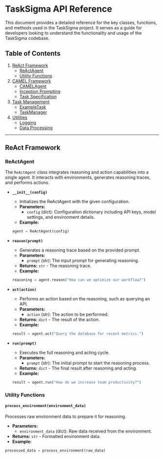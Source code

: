 # TaskSigma API Reference

This document provides a detailed reference for the key classes, functions, and methods used in the TaskSigma project. It serves as a guide for developers looking to understand the functionality and usage of the TaskSigma codebase.

## Table of Contents

1. [ReAct Framework](#react-framework)
    - [ReActAgent](#reactagent)
    - [Utility Functions](#utility-functions)
2. [CAMEL Framework](#camel-framework)
    - [CAMELAgent](#camelagent)
    - [Inception Prompting](#inception-prompting)
    - [Task Specification](#task-specification)
3. [Task Management](#task-management)
    - [ExampleTask](#exampletask)
    - [TaskManager](#taskmanager)
4. [Utilities](#utilities)
    - [Logging](#logging)
    - [Data Processing](#data-processing)

---

## ReAct Framework

### ReActAgent

The `ReActAgent` class integrates reasoning and action capabilities into a single agent. It interacts with environments, generates reasoning traces, and performs actions.

- **`__init__(config)`**
    - Initializes the ReActAgent with the given configuration.
    - **Parameters:**
        - `config` (dict): Configuration dictionary including API keys, model settings, and environment details.
    - **Example:**
    ```python
    agent = ReActAgent(config)
    ```

- **`reason(prompt)`**
    - Generates a reasoning trace based on the provided prompt.
    - **Parameters:**
        - `prompt` (str): The input prompt for generating reasoning.
    - **Returns:** `str` - The reasoning trace.
    - **Example:**
    ```python
    reasoning = agent.reason("How can we optimize our workflow?")
    ```

- **`act(action)`**
    - Performs an action based on the reasoning, such as querying an API.
    - **Parameters:**
        - `action` (str): The action to be performed.
    - **Returns:** `dict` - The result of the action.
    - **Example:**
    ```python
    result = agent.act("Query the database for recent metrics.")
    ```

- **`run(prompt)`**
    - Executes the full reasoning and acting cycle.
    - **Parameters:**
        - `prompt` (str): The initial prompt to start the reasoning process.
    - **Returns:** `dict` - The final result after reasoning and acting.
    - **Example:**
    ```python
    result = agent.run("How do we increase team productivity?")
    ```

### Utility Functions

#### `process_environment(environment_data)`

Processes raw environment data to prepare it for reasoning.

- **Parameters:**
    - `environment_data` (dict): Raw data received from the environment.
- **Returns:** `str` - Formatted environment data.
- **Example:**
```python
processed_data = process_environment(raw_data)

